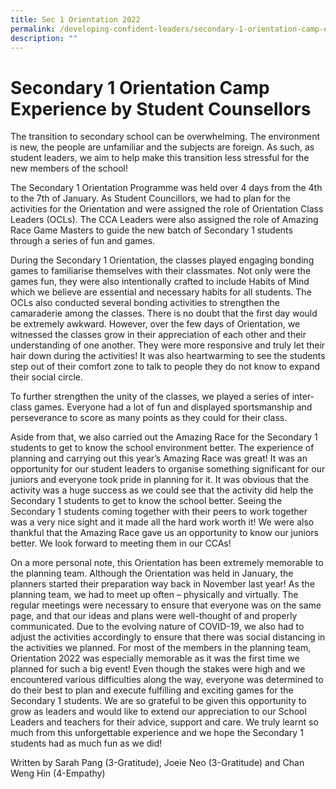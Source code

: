 ```yaml
---
title: Sec 1 Orientation 2022
permalink: /developing-confident-leaders/secondary-1-orientation-camp-experience-by-student-counsellors/
description: ""
---
```

Secondary 1 Orientation Camp Experience by Student Counsellors
==============================================================

The transition to secondary school can be overwhelming. The environment is new, the people are unfamiliar and the subjects are foreign. As such, as student leaders, we aim to help make this transition less stressful for the new members of the school!

The Secondary 1 Orientation Programme was held over 4 days from the 4th to the 7th of January. As Student Councillors, we had to plan for the activities for the Orientation and were assigned the role of Orientation Class Leaders (OCLs). The CCA Leaders were also assigned the role of Amazing Race Game Masters to guide the new batch of Secondary 1 students through a series of fun and games.

During the Secondary 1 Orientation, the classes played engaging bonding games to familiarise themselves with their classmates. Not only were the games fun, they were also intentionally crafted to include Habits of Mind which we believe are essential and necessary habits for all students. The OCLs also conducted several bonding activities to strengthen the camaraderie among the classes. There is no doubt that the first day would be extremely awkward. However, over the few days of Orientation, we witnessed the classes grow in their appreciation of each other and their understanding of one another. They were more responsive and truly let their hair down during the activities! It was also heartwarming to see the students step out of their comfort zone to talk to people they do not know to expand their social circle.

To further strengthen the unity of the classes, we played a series of inter-class games. Everyone had a lot of fun and displayed sportsmanship and perseverance to score as many points as they could for their class.

Aside from that, we also carried out the Amazing Race for the Secondary 1 students to get to know the school environment better. The experience of planning and carrying out this year’s Amazing Race was great! It was an opportunity for our student leaders to organise something significant for our juniors and everyone took pride in planning for it. It was obvious that the activity was a huge success as we could see that the activity did help the Secondary 1 students to get to know the school better. Seeing the Secondary 1 students coming together with their peers to work together was a very nice sight and it made all the hard work worth it! We were also thankful that the Amazing Race gave us an opportunity to know our juniors better. We look forward to meeting them in our CCAs!

On a more personal note, this Orientation has been extremely memorable to the planning team. Although the Orientation was held in January, the planners started their preparation way back in November last year! As the planning team, we had to meet up often – physically and virtually. The regular meetings were necessary to ensure that everyone was on the same page, and that our ideas and plans were well-thought of and properly communicated. Due to the evolving nature of COVID-19, we also had to adjust the activities accordingly to ensure that there was social distancing in the activities we planned. For most of the members in the planning team, Orientation 2022 was especially memorable as it was the first time we planned for such a big event! Even though the stakes were high and we encountered various difficulties along the way, everyone was determined to do their best to plan and execute fulfilling and exciting games for the Secondary 1 students. We are so grateful to be given this opportunity to grow as leaders and would like to extend our appreciation to our School Leaders and teachers for their advice, support and care. We truly learnt so much from this unforgettable experience and we hope the Secondary 1 students had as much fun as we did!

Written by Sarah Pang (3-Gratitude), Joeie Neo (3-Gratitude) and Chan Weng Hin (4-Empathy)

